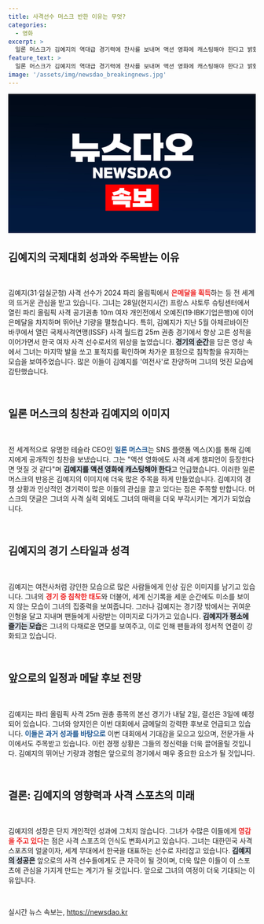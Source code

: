```yaml
---
title: 사격선수 머스크 반한 이유는 무엇?
categories:
  - 영화
excerpt: >
  일론 머스크가 김예지의 역대급 경기력에 찬사를 보내며 액션 영화에 캐스팅해야 한다고 밝혔습니다. 세계 신기록과 함께 은메달까지 거머쥔 김예지, 그 여전사의 매력을 확인해보세요!
feature_text: >
  일론 머스크가 김예지의 역대급 경기력에 찬사를 보내며 액션 영화에 캐스팅해야 한다고 밝혔습니다. 세계 신기록과 함께 은메달까지 거머쥔 김예지, 그 여전사의 매력을 확인해보세요!
image: '/assets/img/newsdao_breakingnews.jpg'
---
```


<p><img src="/assets/img/newsdao_breakingnews.jpg" alt="bookingtag 속보" /></p>

<h2 data-ke-size="size26">김예지의 국제대회 성과와 주목받는 이유</h2>

<p data-ke-size="size16">&nbsp;</p>

<p>김예지(31·임실군청) 사격 선수가 2024 파리 올림픽에서 <b><span style="color: #ee2323;">은메달을 획득</span></b>하는 등 전 세계의 뜨거운 관심을 받고 있습니다. 그녀는 28일(현지시간) 프랑스 샤토루 슈팅센터에서 열린 파리 올림픽 사격 공기권총 10m 여자 개인전에서 오예진(19·IBK기업은행)에 이어 은메달을 차지하며 뛰어난 기량을 펼쳤습니다. 특히, 김예지가 지난 5월 아제르바이잔 바쿠에서 열린 국제사격연맹(ISSF) 사격 월드컵 25m 권총 경기에서 항상 고른 성적을 이어가면서 한국 여자 사격 선수로서의 위상을 높였습니다. <b><span style="background-color: #21538527;">경기의 순간</span></b>을 담은 영상 속에서 그녀는 마지막 발을 쏘고 표적지를 확인하며 차가운 표정으로 침착함을 유지하는 모습을 보여주었습니다. 많은 이들이 김예지를 '여전사'로 찬양하며 그녀의 멋진 모습에 감탄했습니다. </p>

<p data-ke-size="size16">&nbsp;</p>

<h2 data-ke-size="size26">일론 머스크의 칭찬과 김예지의 이미지</h2>

<p data-ke-size="size16">&nbsp;</p>

<p>전 세계적으로 유명한 테슬라 CEO인 <b><span style="color: #1a5490;">일론 머스크</span></b>는 SNS 플랫폼 엑스(X)를 통해 김예지에게 공개적인 칭찬을 보냈습니다. 그는 "액션 영화에도 사격 세계 챔피언이 등장한다면 멋질 것 같다"며 <b><span style="background-color: #21538527;">김예지를 액션 영화에 캐스팅해야 한다</span></b>고 언급했습니다. 이러한 일론 머스크의 반응은 김예지의 이미지에 더욱 많은 주목을 하게 만들었습니다. 김예지의 경쟁 상황과 인상적인 경기력이 많은 이들의 관심을 끌고 있다는 점은 주목할 만합니다. 머스크의 댓글은 그녀의 사격 실력 외에도 그녀의 매력을 더욱 부각시키는 계기가 되었습니다.</p>

<p data-ke-size="size16">&nbsp;</p>

<h2 data-ke-size="size26">김예지의 경기 스타일과 성격</h2>

<p data-ke-size="size16">&nbsp;</p>

<p>김예지는 여전사처럼 강인한 모습으로 많은 사람들에게 인상 깊은 이미지를 남기고 있습니다. 그녀의 <b><span style="color: #ee2323;">경기 중 침착한 태도</span></b>와 더불어, 세계 신기록을 세운 순간에도 미소를 보이지 않는 모습이 그녀의 집중력을 보여줍니다. 그러나 김예지는 경기장 밖에서는 귀여운 인형을 달고 지내며 팬들에게 사랑받는 이미지로 다가가고 있습니다. <b><span style="background-color: #21538527;">김예지가 평소에 즐기는 모습</span></b>은 그녀의 다채로운 면모를 보여주고, 이로 인해 팬들과의 정서적 연결이 강화되고 있습니다. </p>

<p data-ke-size="size16">&nbsp;</p>

<h2 data-ke-size="size26">앞으로의 일정과 메달 후보 전망</h2>

<p data-ke-size="size16">&nbsp;</p>

<p>김예지는 파리 올림픽 사격 25m 권총 종목의 본선 경기가 내달 2일, 결선은 3일에 예정되어 있습니다. 그녀와 양지인은 이번 대회에서 금메달의 강력한 후보로 언급되고 있습니다. <b><span style="color: #1a5490;">이들은 과거 성과를 바탕으로</span></b> 이번 대회에서 기대감을 모으고 있으며, 전문가들 사이에서도 주목받고 있습니다. 이런 경쟁 상황은 그들의 정신력을 더욱 끌어올릴 것입니다. 김예지의 뛰어난 기량과 경험은 앞으로의 경기에서 매우 중요한 요소가 될 것입니다. </p>

<p data-ke-size="size16">&nbsp;</p>

<h2 data-ke-size="size26">결론: 김예지의 영향력과 사격 스포츠의 미래</h2>

<p data-ke-size="size16">&nbsp;</p>

<p>김예지의 성장은 단지 개인적인 성과에 그치지 않습니다. 그녀가 수많은 이들에게 <b><span style="color: #ee2323;">영감을 주고 있다</span></b>는 점은 사격 스포츠의 인식도 변화시키고 있습니다. 그녀는 대한민국 사격 스포츠의 얼굴이자, 세계 무대에서 한국을 대표하는 선수로 자리잡고 있습니다. <b><span style="background-color: #21538527;">김예지의 성공은</span></b> 앞으로의 사격 선수들에게도 큰 자극이 될 것이며, 더욱 많은 이들이 이 스포츠에 관심을 가지게 만드는 계기가 될 것입니다. 앞으로 그녀의 여정이 더욱 기대되는 이유입니다.</p>

<p data-ke-size="size16">&nbsp;</p>
실시간 뉴스 속보는, <a href="https://newsdao.kr" rel="dofollow">https://newsdao.kr</a>



